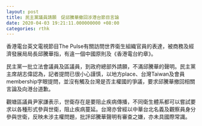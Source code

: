 ```yaml
---
layout: post
title: 民主黨議員請願　促邱騰華撤回涉港台節目言論
date: 2020-04-03 19:21:11.000000000 +08:00
categories: rthk
---
```


香港電台英文電視節目The Pulse有關訪問世界衛生組織官員的表達，被商務及經濟發展局局長邱騰華指，有違一個中國原則及《香港電台約章》。

民主黨一批立法會議員及區議員，到政府總部外請願，不滿邱騰華的聲明。民主黨主席胡志偉認為，記者提問已很小心謹慎，以地方place、台灣Taiwan及會員membership字眼提問，並沒有觸及台灣是否主權國的爭議，要求邱騰華撤回相關言論及向港台道歉。

觀塘區議員尹家謙表示，世衛存在是要阻止疾病傳播，不同衛生體系都可以嘗試要求以各種形式參與世衛，阻止疾病蔓延。台灣亦曾經以中華台北名義及觀察員身分參與世衛，反映未涉主權問題，批評邱騰華聲明有審查之嫌，亦未具國際常識。
